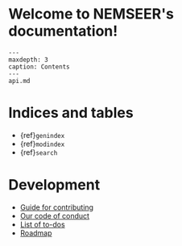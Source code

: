 
# Welcome to NEMSEER's documentation!

```{toctree}
---
maxdepth: 3
caption: Contents
---
api.md
```

# Indices and tables

- {ref}`genindex`
- {ref}`modindex`
- {ref}`search`

# Development

- [Guide for contributing](contributing.md)
- [Our code of conduct](conduct.md)
- [List of to-dos](todo.md)
- [Roadmap](roadmap.md)
